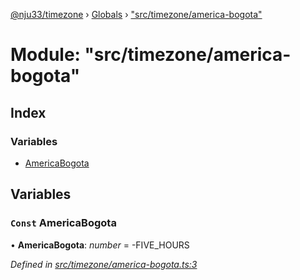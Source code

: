 [@nju33/timezone](../README.md) › [Globals](../globals.md) › ["src/timezone/america-bogota"](_src_timezone_america_bogota_.md)

# Module: "src/timezone/america-bogota"

## Index

### Variables

* [AmericaBogota](_src_timezone_america_bogota_.md#const-americabogota)

## Variables

### `Const` AmericaBogota

• **AmericaBogota**: *number* = -FIVE_HOURS

*Defined in [src/timezone/america-bogota.ts:3](https://github.com/nju33/timezone/blob/9c97e60/src/timezone/america-bogota.ts#L3)*
